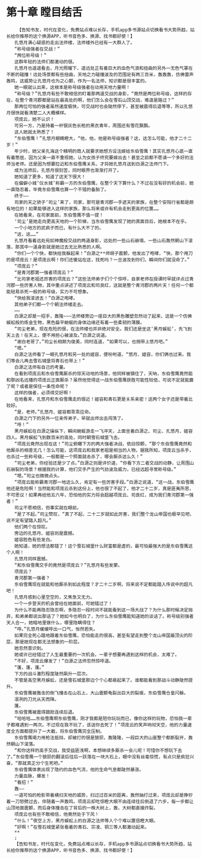 # 第十章 瞠目结舌
        【告知书友，时代在变化，免费站点难以长存，手机app多书源站点切换看书大势所趋，站长给你推荐的这个换源APP，听书音色多、换源、找书都好使！】
       孔悠月满心疑惑的走出法师楼，法师楼外已经有一大群人了。
       “称号级强者在交战！”
       “两位称号级！”
       这群年轻的法师们都激动的很。
       孔悠月也遥遥看去，月光照耀下，遥远处正有着巨大的血色气浪和扭曲的另外一无色气罩在不断的碰撞！远处场景都有些扭曲，天地之力碰撞波及的范围足有两三百米，轰轰轰，仿佛雷声轰鸣，这威势让孔悠月也为之心颤，作为一名法师，知识都是很丰富的。
       她一眼就认出来，这根本是称号级强者在动用天地力量啊！
       “称号级？”孔悠月有些不敢相信的盯着那两道交战的身影，“竟然是两位称号级，这样的存在，在整个青河郡都是站在最高处的啊，他们怎么会在雪石山顶交战，难道是路过？”
       那两位可怕的强者虽然速度极快，可交战时也会陡然停下，甚至被震得后退等等，所以孔悠月很快就看清楚二人大概模样。
       项庞云，她不认识！
       可另一方，乃是持着一杆银灰色长枪的黑衣青年，周围还有雪花飘飘。
       这人她就太熟悉了！
       “东伯雪鹰！”孔悠月眼睛瞪大，“他，他，他是称号级强者？这，这怎么可能，他才二十二岁！”
       年少时，她父亲孔海这个精明的商人就要求她想方设法嫁给东伯雪鹰！其实孔悠月心底一直有着憋屈，因为父亲一直不重视她，认为女孩子终究要嫁出去！甚至之前都不愿请一个多好的法师当老师。还是因为想要拉近和东伯雪鹰关系，才将她孔悠月送到白源之法师门下。
       成为法师后，孔悠月很刻苦，同时眼界也渐渐打开了。
       她知道了更多，知道了这天下很大！
       在偏僻小城‘仪水城’称霸一方的东伯雪鹰，在整个天下算什么？不过在没有好的机会前，她一直隐忍着，毕竟东伯雪鹰也算一个不错的备胎了。
       终于——
       司家的天之骄子‘司尘’来了，司家，那可是青河郡一手遮天的家族，在整个安阳行省都是颇有地位的！如果能够进入这样的家族，那么将来或许有机会走到更高的位置……
       在她看来，在司家面前，东伯雪鹰不值一提！
       ‘司尘’是她走向更高天地的一个阶梯，当东伯雪鹰发现了她的真面目后，她根本不在乎。
       一个小地方的武疯子而已，有什么大不了的。
       “这，这……”
       孔悠月看着远处宛如神魔般交战的两道身影，远处的一些山石崩塌，一些山石轰然朝山下滚落，那其中一道身影就是她过去无比熟悉的人啊。
       “你们一个个快，都快给我躲起来！”白源之**师胡子震颤，他发出了咆哮，“快，那个用刀的是项庞云！是项庞云啊！你们还傻站在这，找死吗？一旦波及到你们，瞬间你们就没命了。”
       “项庞云？”
       “是青河郡第一强者项庞云？”
       “比司家老祖还厉害的项庞云？”这些法师弟子们个个惊呼，自家老师在授课时早就评点过青河郡一些厉害人物，其中重点讲述了项庞云和司良红，这就是整个青河郡的两片天！任何一个都能轻易杀死一般的称号级，实力不可想象。
       “快给我滚进去！”白源之咆哮。
       其他弟子们都一个个朝法师楼走去。
       ……
       白源之却是一招手，轰隆~~~法师楼旁边一座巨大的黑色雕塑忽然动了起来，这是一个仿佛蜈蚣般的炼金生物，黑色扁平蜿蜒的身体边缘还有着一些柔韧的薄膜。
       “司尘老弟，现在危险的很，在法师楼也并非绝对安全。我们还是坐这‘黑月蜈蚣’，先飞到天上去！在天上，便不用担心被波及。”白源之说道。
       “谢白老哥了。”司尘长相颇为俊美，同时连道，“如果可以，也捎带上悠月吧。”
       “嗯。”
       白源之法师看了一眼孔悠月和另一处的姬容，便吩咐道，“悠月、姬容，你们俩也过来。我们等会儿再去雪石城堡将青石也带上！”
       白源之法师有自己的考量。
       在看到项庞云和东伯雪鹰厮杀的惊天动地的场景，他同样被镇住了，天呐，东伯雪鹰竟然能和那凶名远播的项庞云正面厮杀？虽然他觉得这一战东伯雪鹰获胜可能性较低，可说不定就能赢了呢？或者是保住一条性命呢？
       这样的强者，必须得交好啊！
       在他看来，孔悠月和东伯雪鹰走的很近！姬容和青石更是关系亲密！这两个女子还是带着比较好。
       “是，老师。”孔悠月、姬容都乖乖应命。
       白源之门下的另外一位亲传弟子，早就出师出去闯荡了。
       “呼！”
       黑月蜈蚣在白源之操纵下，瞬间蜿蜒游走一飞冲天，上面坐着白源之、司尘、孔悠月、姬容四人。黑月蜈蚣飞到数百米的高处，同时朝雪石城堡飞去。
       “项庞云竟然出现在这！”司尘俯瞰下方的两大强者决战，依旧惊颤，“那个东伯雪鹰竟然和他厮杀的相差无几！怎么可能，这项庞云和我家老祖是相当的人物，据我所知，项庞云当杀手，也杀过一些称号级，一般都是一个照面就击杀了，哪会厮杀这么久！”
       “司尘老弟，你经验还是少了点。”白源之则是评价道，“你看下方二者交战的动静，让周围山石崩裂的场景？根据我的计算，他们交手产生的气劲波及威力，已经远超寻常称号级。”
       “嗯。”司尘也微微点头。
       “项庞云能称霸青河郡一地这么久，肯定有一些厉害手段。”白源之说道，“这一战，东伯雪鹰他还是危险啊！当然能和项庞云杀到这份上，他也很了不起了，他才二十二岁，真是匪夷所思，不可思议！如果再给他五六年，恐怕他的实力将会超越项庞云、司良红，成为我们青河郡第一强者！”
       司尘不愿相信，但事实就在眼前。
       “是了不起。”司尘赞叹，“真了不起，二十二岁就如此厉害，我们整个龙山帝国也极罕见吧，说不定有望踏入超凡。”
       他们两个在惊叹。
       旁边的孔悠月、姬容则是震撼。
       姬容脸色有些发白。
       她知道，她的想法都错了！这个雪石城堡什么财富都是虚的，最可怕最强大的是东伯雪鹰这个人啊！
       孔悠月同样震撼。
       “和东伯雪鹰交手的竟然是项庞云？”孔悠月有些发蒙。
       项庞云？
       青河郡第一强者？
       东伯雪鹰现在就能和他厮杀到如此程度？才二十二岁啊，将来说不定都能踏入传说中的超凡吧！
       孔悠月感到心里空空的，又焦急又无力。
       一个一步登天的机会曾经在她面前，可她错过了！
       为什么不能再隐忍隐忍啊，多隐忍一段时间不就能看到这一场大战了？为什么那时候决定抛弃，和弟弟都说出那话了？她如今也明白了，为什么东伯雪鹰能知道她的谈话了。称号级别强者天人合一，她暗地里做什么，哪里隐瞒得住？
       “呼。”孔悠月缓缓呼出一口气，怅然若失。
       如果完全死心踏地跟着东伯雪鹰，恐怕能走的很高，甚至有望走到整个龙山帝国最顶尖的阶层，那是她现在都无法想象的一阶层。
       她忽然意识到。
       她或许已经错过了人生最重要的一次机会。一辈子想要再遇到这样的机会，太难了。
       “不好，项庞云爆发了！”白源之法师忽然惊呼道。
       “蓬，蓬，蓬。”
       下方的战斗激烈程度陡然飙升一层次。
       不管是高空黑月蜈蚣，还是雪石城堡那边个个心都悬起来了。谁都能看到那战斗动静陡然提升。
       东伯雪鹰被轰击的倒飞撞击在山石上，大山震颤龟裂出巨大的裂痕，东伯雪鹰仓皇闪躲。
       凛冽的刀光从天而降。
       蓬。
       东伯雪鹰被震得踉跄连续后退。
       “哈哈哈……东伯雪鹰啊东伯雪鹰，刚才我都是陪你玩玩而已，像你这样的玩物，恐怕我一辈子都难遇到一两次。不过现在我不玩了，该送你去死了！”项庞云的笑声响彻天空，他的力量速度全方面都提升了一大截，将东伯雪鹰完全压制。
       东伯雪鹰竭力用枪法抵挡，却被打的很是狼狈，轰隆隆，一段巨大的山崖整个都断裂开，轰然朝山下滚落。
       “和你这样的高手交战，我受益匪浅啊，本想继续多厮杀一会儿呢！可惜你不想玩下去了。”东伯雪鹰一个狼狈的翻滚后往后一跃落在一块大石上，眼中没有丝毫惊慌，有点只是疯狂兴奋，“那就真正分个生死吧。”
       东伯雪鹰体表出现了隐约的血色气流，他的生命气息都陡然暴涨。
       力量血脉，爆发！
       “看招！”
       轰——
       一道可怕的枪影带着横扫天地的威势，扫过过百米的距离，轰然抽打过来，项庞云却是狰狞着一刀怒劈过去，伴随着一声轰鸣，项庞云却吃惊瞪大眼不由连续往后倒退了六步，每一步都让山顶地面震颤，而后身体撞击在了背后的一株大树上，轰，大树都直接炸裂。
       项庞云也有些不敢相信，他竟然处于下风！
       “什么！”夜空上方，黑月蜈蚣上的白源之法师等人个个难以置信瞪大眼。
       “好啊！”在雪石城堡紧张看着的青石、宗凌、铜三等人都激动起来。
       **
       ;
       【告知书友，时代在变化，免费站点难以长存，手机app多书源站点切换看书大势所趋，站长给你推荐的这个换源APP，听书音色多、换源、找书都好使！】